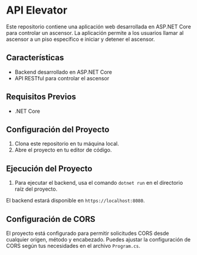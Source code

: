 # API Elevator

Este repositorio contiene una aplicación web desarrollada en ASP.NET Core para controlar un ascensor. La aplicación permite a los usuarios llamar al ascensor a un piso específico e iniciar y detener el ascensor.

## Características

- Backend desarrollado en ASP.NET Core
- API RESTful para controlar el ascensor

## Requisitos Previos

- .NET Core

## Configuración del Proyecto

1. Clona este repositorio en tu máquina local.
2. Abre el proyecto en tu editor de código.

## Ejecución del Proyecto

1. Para ejecutar el backend, usa el comando `dotnet run` en el directorio raíz del proyecto.

El backend estará disponible en `https://localhost:8080`.

## Configuración de CORS

El proyecto está configurado para permitir solicitudes CORS desde cualquier origen, método y encabezado. Puedes ajustar la configuración de CORS según tus necesidades en el archivo `Program.cs`.
